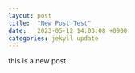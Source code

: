 ```yaml
---
layout: post
title:  "New Post Test"
date:   2023-05-12 14:03:08 +0900
categories: jekyll update
---
```

this is a new post
